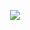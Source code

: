 <p style='text-align: center;'>
  <img src='https://github.com/user-attachments/assets/dfd3010c-132a-42be-b066-b05ac1d010ed'/>

</p>
